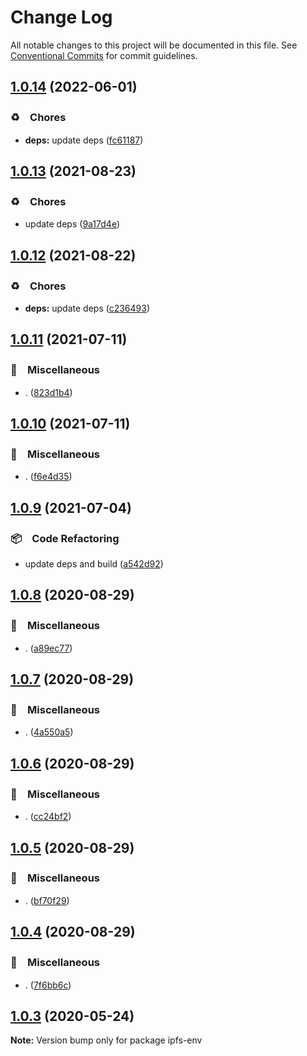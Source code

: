 # Change Log

All notable changes to this project will be documented in this file.
See [Conventional Commits](https://conventionalcommits.org) for commit guidelines.

## [1.0.14](https://github.com/bluelovers/ws-ipfs/compare/ipfs-env@1.0.13...ipfs-env@1.0.14) (2022-06-01)


### ♻️　Chores

* **deps:** update deps ([fc61187](https://github.com/bluelovers/ws-ipfs/commit/fc61187b003a17693ce8ba63ec8d80a5981dd9ce))





## [1.0.13](https://github.com/bluelovers/ws-ipfs/compare/ipfs-env@1.0.12...ipfs-env@1.0.13) (2021-08-23)


### ♻️　Chores

* update deps ([9a17d4e](https://github.com/bluelovers/ws-ipfs/commit/9a17d4e55367a4fb17b4c1f65ed896ffbd593049))





## [1.0.12](https://github.com/bluelovers/ws-ipfs/compare/ipfs-env@1.0.11...ipfs-env@1.0.12) (2021-08-22)


### ♻️　Chores

* **deps:** update deps ([c236493](https://github.com/bluelovers/ws-ipfs/commit/c236493e8eb6014e3c2265492262cce1ac9c400c))





## [1.0.11](https://github.com/bluelovers/ws-ipfs/compare/ipfs-env@1.0.10...ipfs-env@1.0.11) (2021-07-11)


### 🔖　Miscellaneous

* . ([823d1b4](https://github.com/bluelovers/ws-ipfs/commit/823d1b4add2fb35bc228e738708fad903ea29df1))





## [1.0.10](https://github.com/bluelovers/ws-ipfs/compare/ipfs-env@1.0.9...ipfs-env@1.0.10) (2021-07-11)


### 🔖　Miscellaneous

* . ([f6e4d35](https://github.com/bluelovers/ws-ipfs/commit/f6e4d357a7c796c00ea915038c4b4fdb7270e9dc))





## [1.0.9](https://github.com/bluelovers/ws-ipfs/compare/ipfs-env@1.0.8...ipfs-env@1.0.9) (2021-07-04)


### 📦　Code Refactoring

* update deps and build ([a542d92](https://github.com/bluelovers/ws-ipfs/commit/a542d92420faef55f6879fedc07d563f21db03a7))





## [1.0.8](https://github.com/bluelovers/ws-ipfs/compare/ipfs-env@1.0.7...ipfs-env@1.0.8) (2020-08-29)


### 🔖　Miscellaneous

* . ([a89ec77](https://github.com/bluelovers/ws-ipfs/commit/a89ec77c79a26768acfede82c769a6a792eee25b))





## [1.0.7](https://github.com/bluelovers/ws-ipfs/compare/ipfs-env@1.0.6...ipfs-env@1.0.7) (2020-08-29)


### 🔖　Miscellaneous

* . ([4a550a5](https://github.com/bluelovers/ws-ipfs/commit/4a550a55ccd04d245d5935914d091a879986a8f2))





## [1.0.6](https://github.com/bluelovers/ws-ipfs/compare/ipfs-env@1.0.5...ipfs-env@1.0.6) (2020-08-29)


### 🔖　Miscellaneous

* . ([cc24bf2](https://github.com/bluelovers/ws-ipfs/commit/cc24bf22e5f25f217df7c54b8671a476e5da575d))





## [1.0.5](https://github.com/bluelovers/ws-ipfs/compare/ipfs-env@1.0.4...ipfs-env@1.0.5) (2020-08-29)


### 🔖　Miscellaneous

* . ([bf70f29](https://github.com/bluelovers/ws-ipfs/commit/bf70f298426c11645d5343255656fa72e0cae844))





## [1.0.4](https://github.com/bluelovers/ws-ipfs/compare/ipfs-env@1.0.3...ipfs-env@1.0.4) (2020-08-29)


### 🔖　Miscellaneous

* . ([7f6bb6c](https://github.com/bluelovers/ws-ipfs/commit/7f6bb6cd74218ac982fbdbb0426853b512e8211e))





## [1.0.3](https://github.com/bluelovers/ws-ipfs/compare/ipfs-env@1.0.2...ipfs-env@1.0.3) (2020-05-24)

**Note:** Version bump only for package ipfs-env
